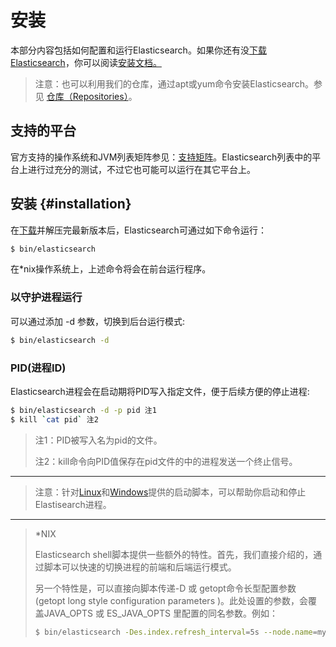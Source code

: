 # 安装

本部分内容包括如何配置和运行Elasticsearch。如果你还有没[下载Elasticsearch](https://www.elastic.co/downloads)，你可以阅读[安装文档。](#installation)

> 注意：也可以利用我们的仓库，通过apt或yum命令安装Elasticsearch。参见 [仓库（Repositories）](/setup/repositories.md)。

## 支持的平台

官方支持的操作系统和JVM列表矩阵参见：[支持矩阵](https://www.elastic.co/support/matrix)。Elasticsearch列表中的平台上进行过充分的测试，不过它也可能可以运行在其它平台上。

## 安装 {#installation}

在[下载](https://www.elastic.co/downloads/elasticsearch)并解压完最新版本后，Elasticsearch可通过如下命令运行：

```bash
$ bin/elasticsearch
```

在\*nix操作系统上，上述命令将会在前台运行程序。

### 以守护进程运行

可以通过添加 -d 参数，切换到后台运行模式:

```bash
$ bin/elasticsearch -d
```

### PID\(进程ID\)

Elasticsearch进程会在启动期将PID写入指定文件，便于后续方便的停止进程:

```bash
$ bin/elasticsearch -d -p pid 注1
$ kill `cat pid` 注2
```

> 注1：PID被写入名为pid的文件。
> 
> 注2：kill命令向PID值保存在pid文件的中的进程发送一个终止信号。

---

> 注意：针对[Linux](/setup/running-as-a-service-on-linux.md)和[Windows](/setup/running-as-a-service-on-windows.md)提供的启动脚本，可以帮助你启动和停止Elastisearch进程。

---

> \*NIX
> 
> Elasticsearch shell脚本提供一些额外的特性。首先，我们直接介绍的，通过脚本可以快速的切换进程的前端和后端运行模式。
> 
> 另一个特性是，可以直接向脚本传递-D 或 getopt命令长型配置参数\(getopt long style configuration parameters \)。此处设置的参数，会覆盖JAVA\_OPTS 或 ES\_JAVA\_OPTS 里配置的同名参数。例如：
> 
> ```bash
> $ bin/elasticsearch -Des.index.refresh_interval=5s --node.name=my-node
> ```

